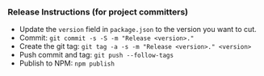 ### Release Instructions (for project committers)

* Update the `version` field in `package.json` to the version you want to cut.
* Commit: `git commit -s -S -m "Release <version>."`
* Create the git tag: `git tag -a -s -m "Release <version>." <version>`
* Push commit and tag: `git push --follow-tags`
* Publish to NPM: `npm publish`
